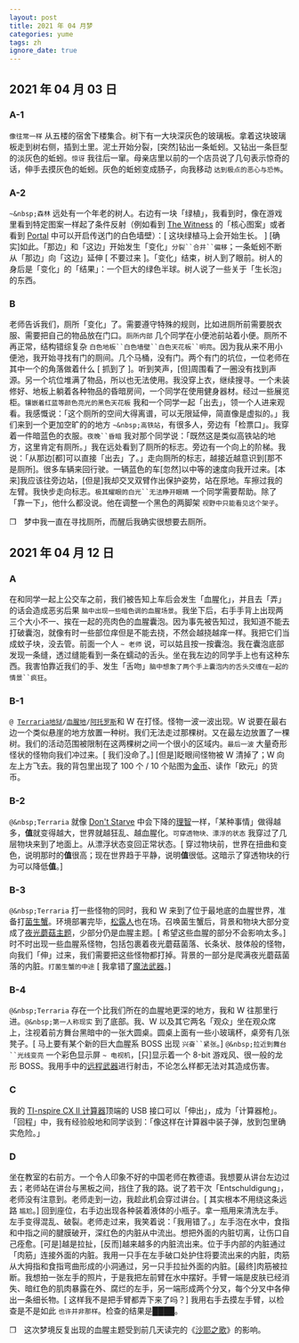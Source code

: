 ```yaml
---
layout: post
title: 2021 年 04 月梦
categories: yume
tags: zh
ignore_date: true
---
```

## 2021 年 04 月 03 日

### A-1

`像往常一样` 从五楼的宿舍下楼集合。树下有一大块深灰色的玻璃板。拿着这块玻璃板走到树右侧，插到土里。泥土开始分裂，[突然]钻出一条蚯蚓。又钻出一条巨型的淡灰色的蚯蚓。`惊讶` 我往后一窜。母亲店里以前的一个店员说了几句表示惊奇的话，伸手去摸灰色的蚯蚓。灰色的蚯蚓变成肠子，向我移动 `达到极点的恶心与恐怖`。

### A-2

`~&nbsp;森林` 远处有一个年老的树人。右边有一块「绿植」，我看到时，像在游戏里看到特定图案一样起了条件反射（例如看到 [The Witness](https://zh.wikipedia.org/wiki/%E8%A7%81%E8%AF%81%E8%80%85) 的「核心图案」或者看到 [Portal](https://en.wikipedia.org/wiki/Portal_(video_game)) 中可以开启传送门的白色墙壁）：[ 这块绿植马上会开始生长。 ] [确实]如此。「那边」和「这边」开始发生「变化」`分裂``合并``偏移`；一条蚯蚓不断从「那边」向「这边」延伸 [ 不要过来 ]。「变化」结束，树人到了眼前。树人的身后是「变化」的「结果」：一个巨大的绿色半球。树人说了一些关于「生长泡」的东西。

### B

老师告诉我们，厕所「变化」了。需要遵守特殊的规则，比如进厕所前需要脱衣服、需要把自己的物品放在门口。`厕所内部` 几个同学在小便池前站着小便。厕所不再正常，结构错综复杂 `白色地板``白色墙壁``白色天花板``明亮`。因为我从来不用小便池，我开始寻找有门的厕间。几个马桶，没有门。两个有门的坑位，一位老师在其中一个的角落做着什么 [ 抓到了 ]。听到笑声，[但]周围看了一圈没有找到声源。另一个坑位堆满了物品，所以也无法使用。我没穿上衣，继续搜寻。一个未装修好、地板上躺着各种物品的昏暗房间，一个同学在使用健身器材。经过一些展览柜。`镶嵌着红蓝等颜色亮光的黑色天花板` 我和一个同学一起「出去」，领一个人进来观看。我感慨说：「这个厕所的空间大得离谱，可以无限延伸，简直像是虚拟的。」我们来到一个更加空旷的的地方 `~&nbsp;高铁站`，有很多人，旁边有「检票口」。我穿着一件暗蓝色的衣服。`夜晚``昏暗` 我对那个同学说：「既然这是类似高铁站的地方，这里肯定有厕所。」我在远处看到了厕所的标志。旁边有一个向上的阶梯。我说：「从那边[都]可以直接「出去」了。」走向厕所的标志，越接近越意识到[那不是厕所]。很多车辆来回行驶。一辆蓝色的车[忽然]以中等的速度向我开过来。[本来]我应该往旁边站，[但是]我却交叉双臂作出保护姿势，站在原地。车擦过我的左臂。我快步走向标志。`极其耀眼的白光``无法睁开眼睛` 一个同学需要帮助。除了「靠一下」，他什么都没说。他在调整一个黑色的两脚架 `视野中只能看见这个架子`。

❐&emsp;梦中我一直在寻找厕所，而醒后我确实很想要去厕所。

## 2021 年 04 月 12 日

### A

在和同学一起上公交车之前，我们被告知上车后会发生「血腥化」，并且去「弄」的话会造成恶劣后果 `脑中出现一些暗色调的血腥场景`。我坐下后，右手手背上出现两三个大小不一、挨在一起的亮肉色的血腥囊泡。因为事先被告知过，我知道不能去打破囊泡，就像有时一些部位痒但是不能去挠，不然会越挠越痒一样。我把它们当成蚊子块，没去管。前面一个人 `~ 老师` 说，可以姑且按一按囊泡。我在囊泡底部发现一条缝，透过缝能看到一条在蠕动的舌头。坐在我左边的同学手上也有这种东西。我害怕靠近我们的手、发生「舌吻」`脑中想象了两个手上囊泡内的舌头交缠在一起的情景``疯狂`。

### B-1

<code>@&nbsp;<a href="https://zh.wikipedia.org/wiki/%E6%B3%B0%E6%8B%89%E7%91%9E%E4%BA%9A">Terraria</a></code><code><a href="https://terraria.wiki.gg/zh/wiki/%E5%9C%B0%E7%8B%B1">地狱</a>/<a href="https://terraria.wiki.gg/zh/wiki/%E7%8C%A9%E7%BA%A2%E4%B9%8B%E5%9C%B0">血腥地</a>/<a href="https://frackinuniverse.miraheze.org/wiki/Atropus">阿托罗斯</a></code>和 W 在打怪。怪物一波一波出现。W 说要在最右边一个类似悬崖的地方放置一种树。我们无法走过那棵树。又在最左边放置了一棵树。我们的活动范围被限制在这两棵树之间一个很小的区域内。`最后一波` 大量奇形怪状的怪物向我们冲过来。[ 我们没命了。] [但是]眨眼间怪物被 W 清掉了；W 向左上方飞去。我的背包里出现了 100 个 / 10 个贴图为[金币](https://terraria.wiki.gg/zh/wiki/%E9%92%B1%E5%B8%81)、读作「欧元」的货币。

### B-2

`@&nbsp;Terraria` 就像 [Don't Starve](https://zh.wikipedia.org/wiki/%E9%A5%A5%E8%8D%92_(%E6%B8%B8%E6%88%8F)) 中会下降的[理智](https://dontstarve.fandom.com/zh/wiki/%E7%90%86%E6%99%BA)一样，「某种事情」做得越多，**值**就变得越大，世界就越狂乱、越血腥化。`可穿透物块、漂浮的状态` 我穿过了几层物块来到了地面上。从漂浮状态变回正常状态。[ 穿过物块前，世界在扭曲和变色，说明那时的**值**很高；现在世界趋于平静，说明**值**很低。这暗示了穿透物块的行为可以降低**值**。]

### B-3

`@&nbsp;Terraria` 打一些怪物的同时，我和 W 来到了位于最地底的血腥世界，准备打[菌生蟹](https://terraria-calamity-mod.fandom.com/zh/wiki/%E8%8F%8C%E7%94%9F%E8%9F%B9?variant=zh)。环境部署完毕，[松露人](https://terraria.wiki.gg/zh/wiki/%E6%9D%BE%E9%9C%B2%E4%BA%BA?variant=zh-hant)也在场。召唤菌生蟹后，背景和物块大部分变成了[夜光蘑菇主题](https://terraria.wiki.gg/zh/wiki/%E5%8F%91%E5%85%89%E8%98%91%E8%8F%87%E7%94%9F%E7%89%A9%E7%BE%A4%E8%90%BD)，少部分仍是血腥主题。[ 希望这些血腥的部分不会影响太多。] 时不时出现一些血腥系怪物，包括包裹着夜光蘑菇菌落、长条状、肢体般的怪物，向我们「伸」过来，我们需要把这些怪物都打掉。背景的一部分是爬满夜光蘑菇菌落的内脏。`打菌生蟹的中途` [ 我拿错了[魔法武器](https://terraria.wiki.gg/zh/wiki/%E9%AD%94%E6%B3%95%E6%AD%A6%E5%99%A8)。]

### B-4

`@&nbsp;Terraria` 存在一个比我们所在的血腥地更深的地方，我和 W 往那里行进。`@&nbsp;第一人称现实` 到了底部。我、W 以及其它两名「观众」坐在观众席上，注视着前方舞台黑暗中的一张大圆桌。圆桌上面有一些小玻璃杯，桌旁有几张凳子。[ 马上要有某个新的巨大血腥系 BOSS 出现 `兴奋``紧张`。] `@&nbsp;拉近到舞台``光线变亮` 一个彩色显示屏 `~ 电视机`，[只]显示着一个 8-bit 游戏风、很一般的龙形 BOSS。我用手中的[远程武器](https://terraria.wiki.gg/zh/wiki/%E8%BF%9C%E7%A8%8B%E6%AD%A6%E5%99%A8)进行射击，不论怎么样都无法对其造成伤害。

### C

我的 [TI-nspire CX II 计算器](https://en.wikipedia.org/wiki/TI-Nspire_series)顶端的 USB 接口可以「伸出」，成为「计算器枪」。「回程」中，我有经验般地和同学谈到：「像这样在计算器中装子弹，放到包里确实危险。」

### D

坐在教室的右前方。一个令人印象不好的中国老师在教德语。我想要从讲台左边过去；老师站在讲台与黑板之间，挡住了我的路。说了若干次「Entschuldigung」，老师没有注意到。老师走到一边，我趁此机会穿过讲台。[ 其实根本不用绕这条远路 `尴尬`。] 回到座位，右手边出现各种装着液体的小瓶子。拿一瓶用来清洗左手。左手变得混乱、破裂。老师走过来，我笑着说：「我用错了。」左手泡在水中，食指和中指之间的腱膜破开，深红色的内脏从中流出。想把外面的内脏切离，让伤口自己痊愈。[可是]越是拉扯，[反而]越来越多的内脏流出来。位于手内部的内脏通过「肉筋」连接外面的内脏。我用一只手在左手破口处护住将要流出来的内脏，肉筋从大拇指和食指弯曲形成的小洞通过，另一只手拉扯外面的内脏。[最终]肉筋被拉断。我想拍一张左手的照片，于是我把左前臂在水中摆好。手臂一端是皮肤已经消失、暗红色的肌肉暴露在外、腐烂的左手，另一端形成两个分叉，每个分叉中各伸出一条细长物。[ 这样我不是把手臂都弄下来了吗？] 我用右手去摸左手臂，以检查是不是如此 `也许并非那样`。检查的结果是████。

❐&emsp;这次梦境反复出现的血腥主题受到前几天读完的《[沙耶之歌](https://zh.wikipedia.org/zh-hant/%E6%B2%99%E8%80%B6%E4%B9%8B%E6%AD%8C)》的影响。
